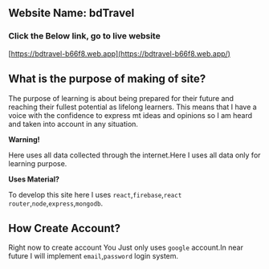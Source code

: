 ## Website Name: bdTravel

### Click the Below link, go to live website

[https://bdtravel-b66f8.web.app](https://bdtravel-b66f8.web.app/)

## What is the purpose of making of site?

The purpose of learning is about being prepared for their future and reaching their fullest potential as lifelong learners. This means that I have a voice with the confidence to express mt ideas and opinions so I am heard and taken into account in any situation.

**Warning!**

Here uses all data collected through the internet.Here I uses all data only for learning purpose.

**Uses Material?**

To develop this site here I uses `react`,`firebase`,`react router`,`node`,`express`,`mongodb`.

## How Create Account?

Right now to create account You Just only uses `google` account.In near future I will implement `email`,`password` login system.